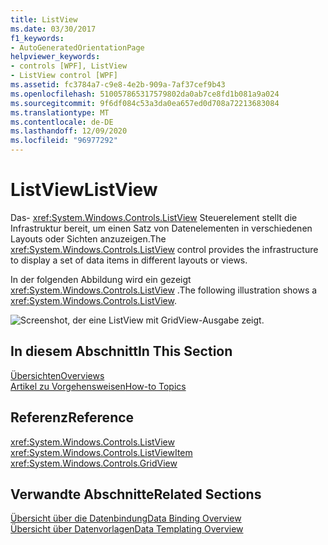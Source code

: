 ```yaml
---
title: ListView
ms.date: 03/30/2017
f1_keywords:
- AutoGeneratedOrientationPage
helpviewer_keywords:
- controls [WPF], ListView
- ListView control [WPF]
ms.assetid: fc3784a7-c9e8-4e2b-909a-7af37cef9b43
ms.openlocfilehash: 510057865317579802da0ab7ce8fd1b081a9a024
ms.sourcegitcommit: 9f6df084c53a3da0ea657ed0d708a72213683084
ms.translationtype: MT
ms.contentlocale: de-DE
ms.lasthandoff: 12/09/2020
ms.locfileid: "96977292"
---
```

# <a name="listview"></a><span data-ttu-id="ca254-102">ListView</span><span class="sxs-lookup"><span data-stu-id="ca254-102">ListView</span></span>
<span data-ttu-id="ca254-103">Das- <xref:System.Windows.Controls.ListView> Steuerelement stellt die Infrastruktur bereit, um einen Satz von Datenelementen in verschiedenen Layouts oder Sichten anzuzeigen.</span><span class="sxs-lookup"><span data-stu-id="ca254-103">The <xref:System.Windows.Controls.ListView> control provides the infrastructure to display a set of data items in different layouts or views.</span></span>  
  
 <span data-ttu-id="ca254-104">In der folgenden Abbildung wird ein gezeigt <xref:System.Windows.Controls.ListView> .</span><span class="sxs-lookup"><span data-stu-id="ca254-104">The following illustration shows a <xref:System.Windows.Controls.ListView>.</span></span>  
  
 ![Screenshot, der eine ListView mit GridView-Ausgabe zeigt.](./media/gridview-overview/listview-gridview-output.jpg)  
  
## <a name="in-this-section"></a><span data-ttu-id="ca254-106">In diesem Abschnitt</span><span class="sxs-lookup"><span data-stu-id="ca254-106">In This Section</span></span>  
 [<span data-ttu-id="ca254-107">Übersichten</span><span class="sxs-lookup"><span data-stu-id="ca254-107">Overviews</span></span>](listview-overviews.md)  
 [<span data-ttu-id="ca254-108">Artikel zu Vorgehensweisen</span><span class="sxs-lookup"><span data-stu-id="ca254-108">How-to Topics</span></span>](listview-how-to-topics.md)  
  
## <a name="reference"></a><span data-ttu-id="ca254-109">Referenz</span><span class="sxs-lookup"><span data-stu-id="ca254-109">Reference</span></span>  
 <xref:System.Windows.Controls.ListView>  
  <xref:System.Windows.Controls.ListViewItem>  
  <xref:System.Windows.Controls.GridView>  
  
## <a name="related-sections"></a><span data-ttu-id="ca254-110">Verwandte Abschnitte</span><span class="sxs-lookup"><span data-stu-id="ca254-110">Related Sections</span></span>  
 [<span data-ttu-id="ca254-111">Übersicht über die Datenbindung</span><span class="sxs-lookup"><span data-stu-id="ca254-111">Data Binding Overview</span></span>](/dotnet/desktop-wpf/data/data-binding-overview)  
  [<span data-ttu-id="ca254-112">Übersicht über Datenvorlagen</span><span class="sxs-lookup"><span data-stu-id="ca254-112">Data Templating Overview</span></span>](../data/data-templating-overview.md)

